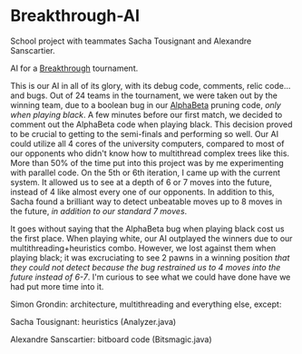 Breakthrough-AI
===============

School project with teammates Sacha Tousignant and Alexandre Sanscartier.

AI for a [Breakthrough](http://en.wikipedia.org/wiki/Breakthrough_%28board_game%29) tournament.

This is our AI in all of its glory, with its debug code, comments, relic code... and bugs.
Out of 24 teams in the tournament, we were taken out by the winning team, due to a boolean bug in our [AlphaBeta](http://en.wikipedia.org/wiki/Alpha%E2%80%93beta_pruning) pruning code, *only when playing black*.
A few minutes before our first match, we decided to comment out the AlphaBeta code when playing black. This decision proved to be crucial to getting to the semi-finals and performing so well. Our AI could utilize all 4 cores of the university computers, compared to most of our opponents who didn't know how to multithread complex trees like this. More than 50% of the time put into this project was by me experimenting with parallel code. On the 5th or 6th iteration, I came up with the current system. It allowed us to see at a depth of 6 or 7 moves into the future, instead of 4 like almost every one of our opponents. In addition to this, Sacha found a brilliant way to detect unbeatable moves up to 8 moves in the future, *in addition to our standard 7 moves*.

It goes without saying that the AlphaBeta bug when playing black cost us the first place. When playing white, our AI outplayed the winners due to our multithreading+heuristics combo. However, we lost against them when playing black; it was excruciating to see 2 pawns in a winning position *that they could not detect because the bug restrained us to 4 moves into the future instead of 6-7*. I'm curious to see what we could have done have we had put more time into it.

Simon Grondin: architecture, multithreading and everything else, except:

Sacha Tousignant: heuristics (Analyzer.java)

Alexandre Sanscartier: bitboard code (Bitsmagic.java)
